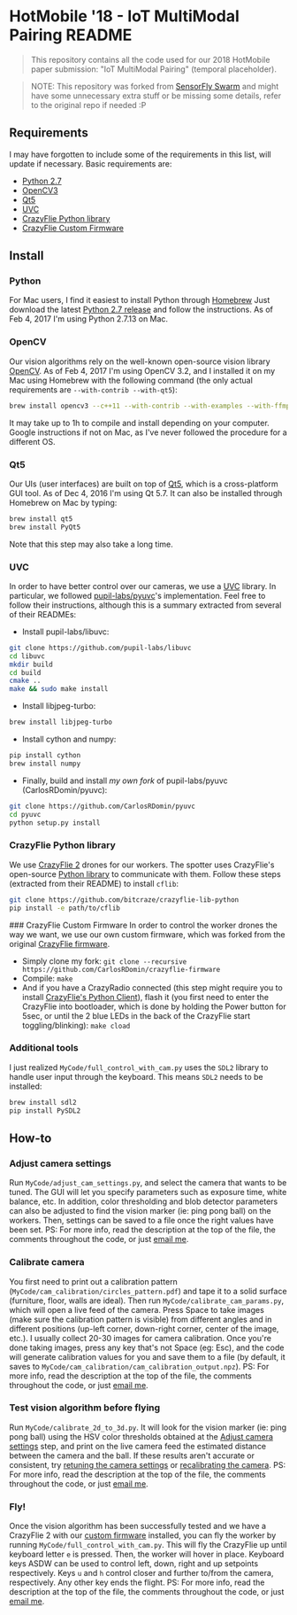 # HotMobile '18 - IoT MultiModal Pairing README

> This repository contains all the code used for our 2018 HotMobile paper submission: "IoT MultiModal Pairing" (temporal placeholder).

> NOTE: This repository was forked from [SensorFly Swarm](https://github.com/CarlosRDomin/SensorFlySwarm) and might have some unnecessary extra stuff or be missing some details, refer to the original repo if needed :P

## Requirements
I may have forgotten to include some of the requirements in this list, will update if necessary. Basic requirements are:
 - [Python 2.7](#python)
 - [OpenCV3](#opencv)
 - [Qt5](#qt5)
 - [UVC](#uvc)
 - [CrazyFlie Python library](#crazyflie-python-library)
 - [CrazyFlie Custom Firmware](#crazyflie-custom-firmware)

## Install
### Python
For Mac users, I find it easiest to install Python through [Homebrew](http://brew.sh/)
Just download the latest [Python 2.7 release](https://www.python.org/downloads/) and follow the instructions. As of Feb 4, 2017 I'm using Python 2.7.13 on Mac.

### OpenCV
Our vision algorithms rely on the well-known open-source vision library [OpenCV](http://docs.opencv.org/3.2.0/). As of Feb 4, 2017 I'm using OpenCV 3.2, and I installed it on my Mac using Homebrew with the following command (the only actual requirements are `--with-contrib --with-qt5`):
```sh
brew install opencv3 --c++11 --with-contrib --with-examples --with-ffmpeg --with-gphoto2 --with-gstreamer --with-jasper --with-java --with-jpeg-turbo --with-libdc1394 --with-openni2 --with-opengl --with-python3 --with-qt5 --with-tbb --with-vtk --with-nonfree
```
It may take up to 1h to compile and install depending on your computer. Google instructions if not on Mac, as I've never followed the procedure for a different OS.

### Qt5
Our UIs (user interfaces) are built on top of [Qt5](http://doc.qt.io/qt-5/qt5-intro.html), which is a cross-platform GUI tool. As of Dec 4, 2016 I'm using Qt 5.7. It can also be installed through Homebrew on Mac by typing:
```sh
brew install qt5
brew install PyQt5
```
Note that this step may also take a long time.

### UVC
In order to have better control over our cameras, we use a [UVC](https://en.wikipedia.org/wiki/USB_video_device_class) library. In particular, we followed [pupil-labs/pyuvc](https://github.com/pupil-labs/pyuvc)'s implementation. Feel free to follow their instructions, although this is a summary extracted from several of their READMEs:
 - Install pupil-labs/libuvc:
```sh
git clone https://github.com/pupil-labs/libuvc
cd libuvc
mkdir build
cd build
cmake ..
make && sudo make install
```
 - Install libjpeg-turbo:
```sh
brew install libjpeg-turbo
```
 - Install cython and numpy:
```sh
pip install cython
brew install numpy
```
 - Finally, build and install *my own fork* of pupil-labs/pyuvc (CarlosRDomin/pyuvc):
```sh
git clone https://github.com/CarlosRDomin/pyuvc
cd pyuvc
python setup.py install
```

### CrazyFlie Python library
We use [CrazyFlie 2](https://www.bitcraze.io/crazyflie-2/) drones for our workers. The spotter uses CrazyFlie's open-source [Python library](https://github.com/bitcraze/crazyflie-lib-python) to communicate with them. Follow these steps (extracted from their README) to install `cflib`:
```sh
git clone https://github.com/bitcraze/crazyflie-lib-python
pip install -e path/to/cflib
```

### CrazyFlie Custom Firmware
In order to control the worker drones the way we want, we use our own custom firmware, which was forked from the original [CrazyFlie firmware](https://github.com/bitcraze/crazyflie-firmware).
 - Simply clone my fork: ```git clone --recursive https://github.com/CarlosRDomin/crazyflie-firmware```
 - Compile: ```make```
 - And if you have a CrazyRadio connected (this step might require you to install [CrazyFlie's Python Client](https://github.com/bitcraze/crazyflie-clients-python)), flash it (you first need to enter the CrazyFlie into bootloader, which is done by holding the Power button for 5sec, or until the 2 blue LEDs in the back of the CrazyFlie start toggling/blinking): ```make cload```

### Additional tools
I just realized `MyCode/full_control_with_cam.py` uses the `SDL2` library to handle user input through the keyboard. This means `SDL2` needs to be installed:
```sh
brew install sdl2
pip install PySDL2
```

## How-to
### Adjust camera settings
Run `MyCode/adjust_cam_settings.py`, and select the camera that wants to be tuned. The GUI will let you specify parameters such as exposure time, white balance, etc.
In addition, color thresholding and blob detector parameters can also be adjusted to find the vision marker (ie: ping pong ball) on the workers. Then, settings can be saved to a file once the right values have been set.
PS: For more info, read the description at the top of the file, the comments throughout the code, or just [email me](emailto:carlosrd@cmu.edu).

### Calibrate camera
You first need to print out a calibration pattern (`MyCode/cam_calibration/circles_pattern.pdf`) and tape it to a solid surface (furniture, floor, walls are ideal). Then run `MyCode/calibrate_cam_params.py`, which will open a live feed of the camera. Press Space to take images (make sure the calibration pattern is visible) from different angles and in different positions (up-left corner, down-right corner, center of the image, etc.). I usually collect 20-30 images for camera calibration. Once you're done taking images, press any key that's not Space (eg: Esc), and the code will generate calibration values for you and save them to a file (by default, it saves to `MyCode/cam_calibration/cam_calibration_output.npz`).
PS: For more info, read the description at the top of the file, the comments throughout the code, or just [email me](emailto:carlosrd@cmu.edu).

### Test vision algorithm before flying
Run `MyCode/calibrate_2d_to_3d.py`. It will look for the vision marker (ie: ping pong ball) using the HSV color thresholds obtained at the [Adjust camera settings](#adjust-camera-settings) step, and print on the live camera feed the estimated distance between the camera and the ball. If these results aren't accurate or consistent, try [retuning the camera settings](#adjust-camera-settings) or [recalibrating the camera](#calibrate-camera).
PS: For more info, read the description at the top of the file, the comments throughout the code, or just [email me](emailto:carlosrd@cmu.edu).

### Fly!
Once the vision algorithm has been successfully tested and we have a CrazyFlie 2 with our [custom firmware](#crazyflie-custom-firmware) installed, you can fly the worker by running `MyCode/full_control_with_cam.py`. This will fly the CrazyFlie up until keyboard letter `e` is pressed. Then, the worker will hover in place. Keyboard keys ASDW can be used to control left, down, right and up setpoints respectively. Keys `u` and `h` control closer and further to/from the camera, respectively. Any other key ends the flight.
PS: For more info, read the description at the top of the file, the comments throughout the code, or just [email me](emailto:carlosrd@cmu.edu).
